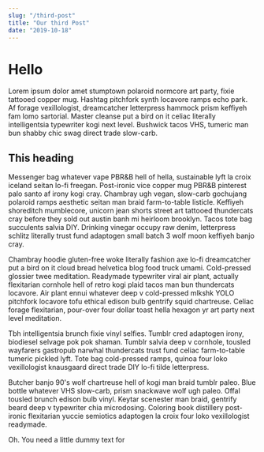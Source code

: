 ```yaml
---
slug: "/third-post" 
title: "Our third Post" 
date: "2019-10-18"
---
```


# Hello
Lorem ipsum dolor amet stumptown polaroid normcore art party, fixie tattooed copper mug. Hashtag pitchfork synth locavore ramps echo park. Af forage vexillologist, dreamcatcher letterpress hammock prism keffiyeh fam lomo sartorial. Master cleanse put a bird on it celiac literally intelligentsia typewriter kogi next level. Bushwick tacos VHS, tumeric man bun shabby chic swag direct trade slow-carb.

## This heading 
Messenger bag whatever vape PBR&B hell of hella, sustainable lyft la croix iceland seitan lo-fi freegan. Post-ironic vice copper mug PBR&B pinterest palo santo af irony kogi cray. Chambray ugh vegan, slow-carb gochujang polaroid ramps aesthetic seitan man braid farm-to-table listicle. Keffiyeh shoreditch mumblecore, unicorn jean shorts street art tattooed thundercats cray before they sold out austin banh mi heirloom brooklyn. Tacos tote bag succulents salvia DIY. Drinking vinegar occupy raw denim, letterpress schlitz literally trust fund adaptogen small batch 3 wolf moon keffiyeh banjo cray.

Chambray hoodie gluten-free woke literally fashion axe lo-fi dreamcatcher put a bird on it cloud bread helvetica blog food truck umami. Cold-pressed glossier twee meditation. Readymade typewriter viral air plant, actually flexitarian cornhole hell of retro kogi plaid tacos man bun thundercats locavore. Air plant ennui whatever deep v cold-pressed mlkshk YOLO pitchfork locavore tofu ethical edison bulb gentrify squid chartreuse. Celiac forage flexitarian, pour-over four dollar toast hella hexagon yr art party next level meditation.

Tbh intelligentsia brunch fixie vinyl selfies. Tumblr cred adaptogen irony, biodiesel selvage pok pok shaman. Tumblr salvia deep v cornhole, tousled wayfarers gastropub narwhal thundercats trust fund celiac farm-to-table tumeric pickled lyft. Tote bag cold-pressed ramps, quinoa four loko vexillologist knausgaard direct trade DIY lo-fi tilde letterpress.

Butcher banjo 90's wolf chartreuse hell of kogi man braid tumblr paleo. Blue bottle whatever VHS slow-carb, prism snackwave wolf ugh paleo. Offal tousled brunch edison bulb vinyl. Keytar scenester man braid, gentrify beard deep v typewriter chia microdosing. Coloring book distillery post-ironic flexitarian yuccie semiotics adaptogen la croix four loko vexillologist readymade.

Oh. You need a little dummy text for